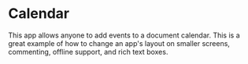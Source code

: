 
# Calendar
This app allows anyone to add events to a document calendar. This is a great example of how to change an app's layout on smaller screens, commenting, offline support, and rich text boxes.
